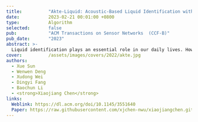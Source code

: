 ```yaml
---
title:          "Akte-Liquid: Acoustic-Based Liquid Identification with Smartphones"
date:           2023-02-21 00:01:00 +0800
type:           Algorithm
selected:       false
pub:            "ACM Transactions on Sensor Networks  (CCF-B)"
pub_date:       "2023"
abstract: >-
  Liquid identification plays an essential role in our daily lives. However, existing RF sensing approaches still require dedicated hardware such as RFID readers and UWB transceivers, which are not readily available to most users. In this article, we propose Akte-Liquid, which leverages the speaker on smartphones to transmit acoustic signals, and the microphone on smartphones to receive reflected signals to identify liquid types and analyze the liquid concentration. Our work arises from the acoustic intrinsic impedance property of liquids, in that different liquids have different intrinsic impedance, causing reflected acoustic signals of liquids to differ. Then, we discover that the amplitude-frequency feature of reflected signals may be utilized to represent the liquid feature. With this insight, we propose new mechanisms to eliminate the interference caused by hardware and multi-path propagation effects to extract the liquid features. In addition, we design a new Siamese network-based structure with a specific training sample selection mechanism to reconstruct the extracted feature to container-irrelevant features. Our experimental evaluations demonstrate that Akte-Liquid is able to distinguish 20 types of liquids at a higher accuracy, and to identify food additives and measure protein concentration in the artificial urine with a 92.3% accuracy under 1 mg/100 mL as well. 
cover:          /assets/images/covers/2022/akte.jpg
authors:
  - Xue Sun
  - Wenwen Deng
  - Xudong Wei
  - Dingyi Fang
  - Baochun Li
  - <strong>Xiaojiang Chen</strong>
links:
  Weblink: https://dl.acm.org/doi/10.1145/3551640
  Paper: https://raw.githubusercontent.com/xjchen-nwu/xiaojiangchen.github.io/main/paper/2022/Akte-Liquid.pdf
---
```

